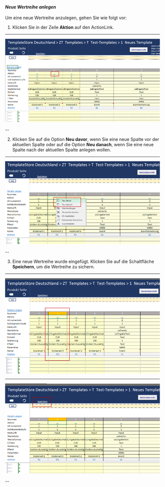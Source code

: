 #### *Neue Wertreihe anlegen*

Um eine neue Wertreihe anzulegen, gehen Sie wie folgt vor:  

1) Klicken Sie in der Zeile **Aktion** auf den ActionLink.  

---
![](/assets/t15.png)

--

2) Klicken Sie auf die Option **Neu davor**, wenn Sie eine neue Spalte vor der aktuellen Spalte oder auf die Option **Neu danach**, wenn Sie eine neue Spalte nach der aktuellen Spalte anlegen wollen.

---
![](/assets/t16.png)

--

3) Eine neue Wertreihe wurde eingefügt. Klicken Sie auf die Schaltfläche **Speichern**, um die Wertreihe zu sichern.  

---
![](/assets/t17.png)

---

![](/assets/t18.png)

--



